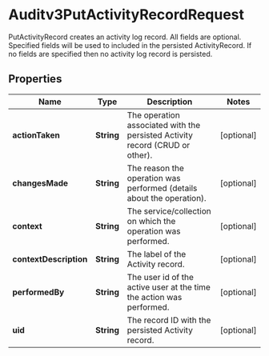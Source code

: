 

# Auditv3PutActivityRecordRequest

PutActivityRecord creates an activity log record.  All fields are optional.  Specified fields will be used to included in the persisted ActivityRecord.  If no fields are specified then no activity log record is persisted.

## Properties

| Name | Type | Description | Notes |
|------------ | ------------- | ------------- | -------------|
|**actionTaken** | **String** | The operation associated with the persisted Activity record (CRUD or other). |  [optional] |
|**changesMade** | **String** | The reason the operation was performed (details about the operation). |  [optional] |
|**context** | **String** | The service/collection on which the operation was performed. |  [optional] |
|**contextDescription** | **String** | The label of the Activity record. |  [optional] |
|**performedBy** | **String** | The user id of the active user at the time the action was performed. |  [optional] |
|**uid** | **String** | The record ID with the persisted Activity record. |  [optional] |



